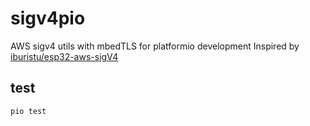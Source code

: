 # sigv4pio
AWS sigv4 utils with mbedTLS for platformio development
Inspired by [iburistu/esp32-aws-sigV4](https://github.com/iburistu/esp32-aws-sigV4)

## test
```bash
pio test
```